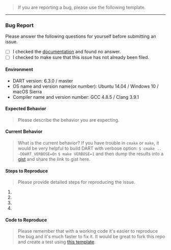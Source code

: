 > If you are reporting a bug, please use the following template.

---

### Bug Report
Please answer the following questions for yourself before submitting an issue.

- [ ] I checked the [documentation](http://dartsim.github.io/) and found no answer.
- [ ] I checked to make sure that this issue has not already been filed.

#### Environment

* DART version: 6.3.0 / master
* OS name and version name(or number): Ubuntu 14.04 / Windows 10 / macOS Sierra
* Compiler name and version number: GCC 4.8.5 / Clang 3.9.1

#### Expected Behavior
> Please describe the behavior you are expecting.

#### Current Behavior
> What is the current behavior?
> If you have trouble in `cmake` or `make`, it would be very helpful to build DART with verbose option:
> `$ cmake .. -DDART_VERBOSE=On`
> `$ make VERBOSE=1`
> and then dump the results into a [gist](https://gist.github.com/) and share the link to gist here.

#### Steps to Reproduce
> Please provide detailed steps for reproducing the issue.
1.
1.
1.
1.

#### Code to Reproduce
> Please remember that with a working code it's easier to reproduce the bug and it's much faster to fix it.
> It would be great to fork this repo and create a test using [this template](https://github.com/dartsim/dart/blob/master/unittests/regression/test_Issue000Template.cpp).
